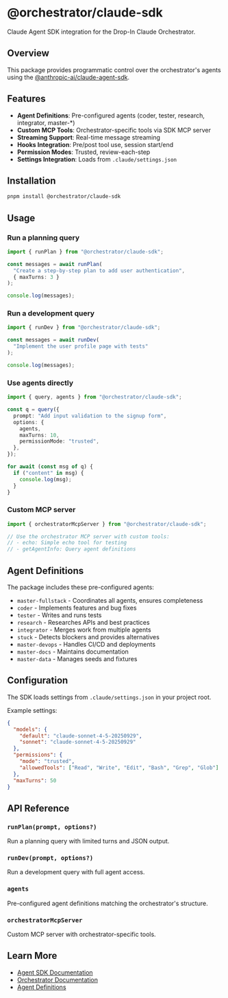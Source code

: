 # @orchestrator/claude-sdk

Claude Agent SDK integration for the Drop-In Claude Orchestrator.

## Overview

This package provides programmatic control over the orchestrator's agents using the [@anthropic-ai/claude-agent-sdk](https://docs.anthropic.com/en/docs/build-with-claude/agent-sdk).

## Features

- **Agent Definitions**: Pre-configured agents (coder, tester, research, integrator, master-*)
- **Custom MCP Tools**: Orchestrator-specific tools via SDK MCP server
- **Streaming Support**: Real-time message streaming
- **Hooks Integration**: Pre/post tool use, session start/end
- **Permission Modes**: Trusted, review-each-step
- **Settings Integration**: Loads from `.claude/settings.json`

## Installation

```bash
pnpm install @orchestrator/claude-sdk
```

## Usage

### Run a planning query

```typescript
import { runPlan } from "@orchestrator/claude-sdk";

const messages = await runPlan(
  "Create a step-by-step plan to add user authentication",
  { maxTurns: 3 }
);

console.log(messages);
```

### Run a development query

```typescript
import { runDev } from "@orchestrator/claude-sdk";

const messages = await runDev(
  "Implement the user profile page with tests"
);

console.log(messages);
```

### Use agents directly

```typescript
import { query, agents } from "@orchestrator/claude-sdk";

const q = query({
  prompt: "Add input validation to the signup form",
  options: {
    agents,
    maxTurns: 10,
    permissionMode: "trusted",
  },
});

for await (const msg of q) {
  if ("content" in msg) {
    console.log(msg);
  }
}
```

### Custom MCP server

```typescript
import { orchestratorMcpServer } from "@orchestrator/claude-sdk";

// Use the orchestrator MCP server with custom tools:
// - echo: Simple echo tool for testing
// - getAgentInfo: Query agent definitions
```

## Agent Definitions

The package includes these pre-configured agents:

- `master-fullstack` - Coordinates all agents, ensures completeness
- `coder` - Implements features and bug fixes
- `tester` - Writes and runs tests
- `research` - Researches APIs and best practices
- `integrator` - Merges work from multiple agents
- `stuck` - Detects blockers and provides alternatives
- `master-devops` - Handles CI/CD and deployments
- `master-docs` - Maintains documentation
- `master-data` - Manages seeds and fixtures

## Configuration

The SDK loads settings from `.claude/settings.json` in your project root.

Example settings:

```json
{
  "models": {
    "default": "claude-sonnet-4-5-20250929",
    "sonnet": "claude-sonnet-4-5-20250929"
  },
  "permissions": {
    "mode": "trusted",
    "allowedTools": ["Read", "Write", "Edit", "Bash", "Grep", "Glob"]
  },
  "maxTurns": 50
}
```

## API Reference

### `runPlan(prompt, options?)`

Run a planning query with limited turns and JSON output.

### `runDev(prompt, options?)`

Run a development query with full agent access.

### `agents`

Pre-configured agent definitions matching the orchestrator's structure.

### `orchestratorMcpServer`

Custom MCP server with orchestrator-specific tools.

## Learn More

- [Agent SDK Documentation](https://docs.anthropic.com/en/docs/build-with-claude/agent-sdk)
- [Orchestrator Documentation](../../docs/getting-started.md)
- [Agent Definitions](../../.claude/agents/)
